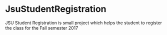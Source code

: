 # JsuStudentRegistration
JSU Student Registration is small project which helps the student to register the class for the Fall semester 2017
